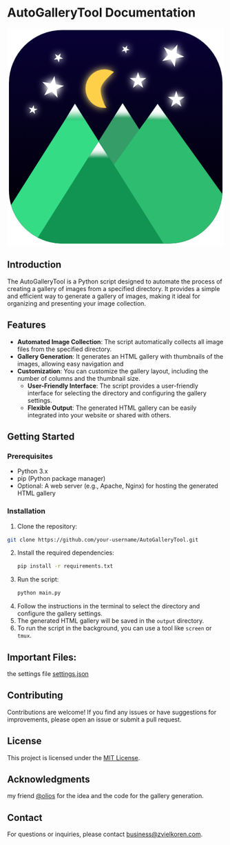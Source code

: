 # AutoGalleryTool Documentation

![AutoGalleryTool_Icon.png](../assets/icons/AutoGalleryTool_Icon.png "The Image for the app")
## Introduction

The AutoGalleryTool is a Python script designed to automate the process of creating a gallery of images from a specified
directory. It provides a simple and efficient way to generate a gallery of images, making it ideal for organizing and
presenting your image collection.

## Features

- **Automated Image Collection**: The script automatically collects all image files from the specified directory.
- **Gallery Generation**: It generates an HTML gallery with thumbnails of the images, allowing easy navigation and
- **Customization**: You can customize the gallery layout, including the number of columns and the thumbnail size.
  - **User-Friendly Interface**: The script provides a user-friendly interface for selecting the directory and configuring
    the gallery settings.
  - **Flexible Output**: The generated HTML gallery can be easily integrated into your website or shared with others.

## Getting Started
 
### Prerequisites
  
- Python 3.x
- pip (Python package manager)
- Optional: A web server (e.g., Apache, Nginx) for hosting the generated HTML gallery

### Installation

1. Clone the repository:
  ```bash
  git clone https://github.com/your-username/AutoGalleryTool.git
  ```

2. Install the required
   dependencies:
   ```bash
   pip install -r requirements.txt
   ```
3. Run the script:
   ```bash
   python main.py
   ```
4. Follow the instructions in the terminal to select the directory and configure the gallery settings.
5. The generated HTML gallery will be saved in the `output` directory.
6. To run the script in the background, you can use a tool like `screen` or `tmux`.

## Important Files:
  the settings file [settings.json](../config/settings.json)


## Contributing

Contributions are welcome! If you find any issues or have suggestions for improvements, please open an issue or submit a
pull request.

## License

This project is licensed under the [MIT License](LICENSE).

## Acknowledgments
my friend [@olios](https://github.com/ArielWy) for the idea and the code for the gallery generation.

## Contact

For questions or inquiries, please contact [business@zvielkoren.com](mailto:business@zvielkoren.com).


  